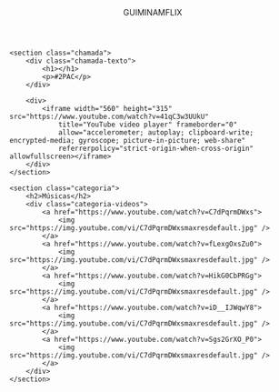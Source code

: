 <html lang="pt-BR">

<head>
    <link rel="stylesheet" href="styles.css">
    <link rel="preconnect" href="https://fonts.googleapis.com">
    <link rel="preconnect" href="https://fonts.gstatic.com" crossorigin>
    <link
        href="https://fonts.googleapis.com/css2?family=Chakra+Petch:ital,wght@0,300;0,400;0,500;0,600;0,700;1,300;1,400;1,500;1,600;1,700&display=swap"
        rel="stylesheet">
    <title>spotrilo</title>
</head>

<body>
    <header>GUIMINAMFLIX</header>

    <section class="chamada">
        <div class="chamada-texto">
            <h1></h1>
            <p>#2PAC</p>
        </div>

        <div>
            <iframe width="560" height="315" src="https://www.youtube.com/watch?v=41qC3w3UUkU"
                title="YouTube video player" frameborder="0"
                allow="accelerometer; autoplay; clipboard-write; encrypted-media; gyroscope; picture-in-picture; web-share"
                referrerpolicy="strict-origin-when-cross-origin" allowfullscreen></iframe>
        </div>
    </section>

    <section class="categoria">
        <h2>Músicas</h2>
        <div class="categoria-videos">
            <a href="https://www.youtube.com/watch?v=C7dPqrmDWxs">
                <img src="https://img.youtube.com/vi/C7dPqrmDWxsmaxresdefault.jpg" />
            </a>
            <a href="https://www.youtube.com/watch?v=fLexgOxsZu0">
                <img src="https://img.youtube.com/vi/C7dPqrmDWxsmaxresdefault.jpg" />
            </a>
            <a href="https://www.youtube.com/watch?v=HikG0CbPRGg">
                <img src="https://img.youtube.com/vi/C7dPqrmDWxsmaxresdefault.jpg" />
            </a>
            <a href="https://www.youtube.com/watch?v=iD__IJWqwY8">
                <img src="https://img.youtube.com/vi/C7dPqrmDWxsmaxresdefault.jpg" />
            </a>
            <a href="https://www.youtube.com/watch?v=Sgs2GrXO_P0">
                <img src="https://img.youtube.com/vi/C7dPqrmDWxsmaxresdefault.jpg" />
            </a>
        </div>
    </section>

</body>

</html>
